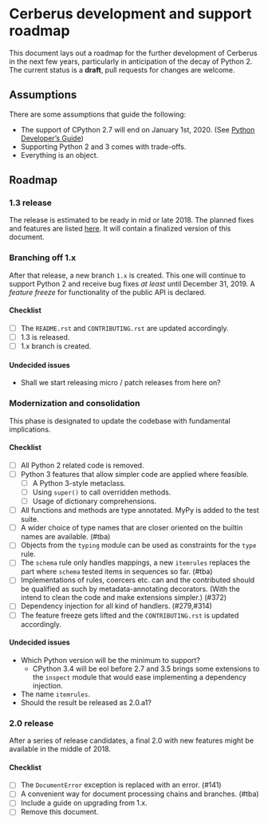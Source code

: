 # Cerberus development and support roadmap

This document lays out a roadmap for the further development of Cerberus in the
next few years, particularly in anticipation of the decay of Python 2.
The current status is a **draft**, pull requests for changes are welcome.


## Assumptions

There are some assumptions that guide the following:

- The support of CPython 2.7 will end on January 1st, 2020.
  (See [Python Developer’s Guide](https://devguide.python.org/#status-of-python-branches))
- Supporting Python 2 and 3 comes with trade-offs.
- Everything is an object.


## Roadmap

### 1.3 release

The release is estimated to be ready in mid or late 2018.
The planned fixes and features are listed
[here](https://github.com/pyeve/cerberus/milestone/5).
It will contain a finalized version of this document.

### Branching off 1.x

After that release, a new branch `1.x` is created. This one  will continue to
support Python 2 and receive bug fixes *at least* until December 31, 2019.
A *feature freeze* for functionality of the public API is declared.

#### Checklist

- [ ] The `README.rst` and `CONTRIBUTING.rst` are updated accordingly.
- [ ] 1.3 is released.
- [ ] 1.x branch is created.

#### Undecided issues

- Shall we start releasing micro / patch releases from here on?

### Modernization and consolidation

This phase is designated to update the codebase with fundamental
implications.

#### Checklist

- [ ] All Python 2 related code is removed.
- [ ] Python 3 features that allow simpler code are applied where feasible.
  - [ ] A Python 3-style metaclass.
  - [ ] Using `super()` to call overridden methods.
  - [ ] Usage of dictionary comprehensions.
- [ ] All functions and methods are type annotated. MyPy is added to the test
      suite.
- [ ] A wider choice of type names that are closer oriented on the builtin
      names are available. (#tba)
- [ ] Objects from the `typing` module can be used as constraints for the
      `type` rule.
- [ ] The `schema` rule only handles mappings, a new `itemrules` replaces the
      part where `schema` tested items in sequences so far. (#tba)
- [ ] Implementations of rules, coercers etc. can and the contributed should be
      qualified as such by metadata-annotating decorators. (With the intend to
      clean the code and make extensions simpler.) (#372)
- [ ] Dependency injection for all kind of handlers. (#279,#314)
- [ ] The feature freeze gets lifted and the `CONTRIBUTING.rst` is updated
      accordingly.

#### Undecided issues

- Which Python version will be the minimum to support?
  - CPython 3.4 will be eol before 2.7 and 3.5 brings some extensions to the
    `inspect` module that would ease implementing a dependency injection.
- The name `itemrules`.
- Should the result be released as 2.0.a1?

### 2.0 release

After a series of release candidates, a final 2.0 with new features might be
available in the middle of 2018.

#### Checklist

- [ ] The `DocumentError` exception is replaced with an error. (#141)
- [ ] A convenient way for document processing chains and branches. (#tba)
- [ ] Include a guide on upgrading from 1.x.
- [ ] Remove this document.

